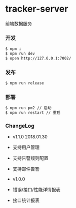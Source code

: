 # tracker-server

前端数据服务

### 开发

```bash
$ npm i
$ npm run dev
$ open http://127.0.0.1:7002/
```

### 发布

```bash
$ npm run release
```

### 部署

```bash
$ npm run pm2 // 启动
$ npm run restart // 重启
```

### ChangeLog

- v1.1.0 2018.01.30
 - 支持用户管理
 - 支持告警规则配置
 - 支持邮件告警

- v1.0.0
 - 错误/接口/性能详情报表
 - 接口统计报表


